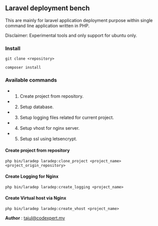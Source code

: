 ## Laravel deployment bench

This are mainly for laravel application deployment purpose within single command line application written in PHP.

Disclaimer: Experimental tools and only support for ubuntu only.


### Install
```
git clone <repository>
```

```
composer install
```

### Available commands
- 1. Create project from repository.
- 2. Setup database.
- 3. Setup logging files related for current project.
- 4. Setup vhost for nginx server. 
- 5. Setup ssl using letsencrypt.


#### Create project from repository
``` 
php bin/laradep laradep:clone_project <project_name> <project_origin_repository>
```

#### Create Logging for Nginx
``` 
php bin/laradep laradep:create_logging <project_name>
```


#### Create Virtual host via Nginx
``` 
php bin/laradep laradep:create_vhost <project_name>
```


__Author__ : tajul@codexpert.my
